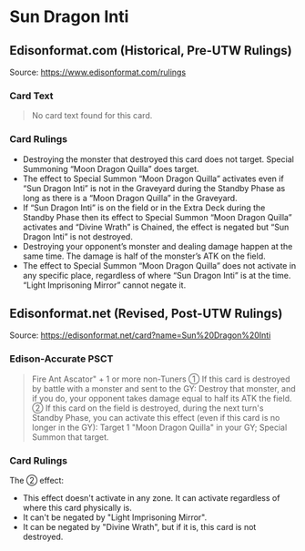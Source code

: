 # Sun Dragon Inti

## Edisonformat.com (Historical, Pre-UTW Rulings)

Source: https://www.edisonformat.com/rulings

### Card Text

> No card text found for this card.

### Card Rulings

*   Destroying the monster that destroyed this card does not target. Special Summoning “Moon Dragon Quilla” does target.
*   The effect to Special Summon “Moon Dragon Quilla” activates even if “Sun Dragon Inti” is not in the Graveyard during the Standby Phase as long as there is a “Moon Dragon Quilla” in the Graveyard.
*   If “Sun Dragon Inti” is on the field or in the Extra Deck during the Standby Phase then its effect to Special Summon “Moon Dragon Quilla” activates and “Divine Wrath” is Chained, the effect is negated but “Sun Dragon Inti” is not destroyed.
*   Destroying your opponent’s monster and dealing damage happen at the same time. The damage is half of the monster’s ATK on the field.
*   The effect to Special Summon “Moon Dragon Quilla” does not activate in any specific place, regardless of where “Sun Dragon Inti” is at the time. “Light Imprisoning Mirror” cannot negate it.

## Edisonformat.net (Revised, Post-UTW Rulings)

Source: https://edisonformat.net/card?name=Sun%20Dragon%20Inti

### Edison-Accurate PSCT

> Fire Ant Ascator" + 1 or more non-Tuners
> ① If this card is destroyed by battle with a monster and sent to the GY:
> Destroy that monster, and if you do, your opponent takes damage equal to half its ATK the field.
> ② If this card on the field is destroyed, during the next turn's Standby Phase, you can activate this effect (even if this card is no longer in the GY): Target 1 "Moon Dragon Quilla" in your GY; Special Summon that target.

### Card Rulings

The ② effect:
*   This effect doesn't activate in any zone. It can activate regardless of where this card physically is.
*   It can't be negated by "Light Imprisoning Mirror".
*   It can be negated by "Divine Wrath", but if it is, this card is not destroyed.
            